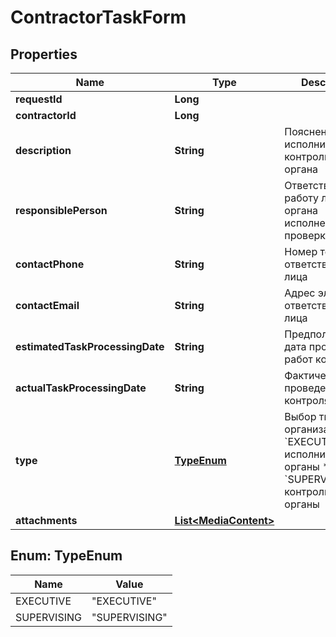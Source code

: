 

# ContractorTaskForm

## Properties

Name | Type | Description | Notes
------------ | ------------- | ------------- | -------------
**requestId** | **Long** |  | 
**contractorId** | **Long** |  | 
**description** | **String** | Пояснение исполнительного   контролирующего органа | 
**responsiblePerson** | **String** | Ответственное за работу лицо от органа исполнения  проверки | 
**contactPhone** | **String** | Номер телефона ответственного лица | 
**contactEmail** | **String** | Адрес эл. почты ответственного лица | 
**estimatedTaskProcessingDate** | **String** | Предполагаемая дата проведения работ  контроля  | 
**actualTaskProcessingDate** | **String** | Фактическая дата проведения работ  контроля  | 
**type** | [**TypeEnum**](#TypeEnum) | Выбор типа организации:  * &#x60;EXECUTIVE&#x60; - исполнительные органы  * &#x60;SUPERVISING&#x60; - контролирующие органы  | 
**attachments** | [**List&lt;MediaContent&gt;**](MediaContent.md) |  |  [optional]



## Enum: TypeEnum

Name | Value
---- | -----
EXECUTIVE | &quot;EXECUTIVE&quot;
SUPERVISING | &quot;SUPERVISING&quot;



